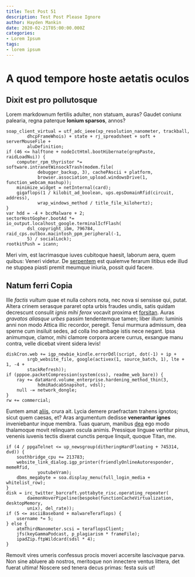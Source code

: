 ```yaml
---
title: Test Post 51
description: Test Post Please Ignore
author: Hayden Mankin
date: 2020-02-21T05:00:00.000Z
categories:
- Lorem Ipsum
tags:
- lorem ipsum
---
```


# A quod tempore hoste aetatis oculos

## Dixit est pro pollutosque

Lorem markdownum fertilis adulter, non statuam, auras? Gaudet coniunx palearia,
regna paterque **Ionium sparsos**, annos?

```
soap_client_virtual = utf_adc_ieee(xp_resolution_nanometer, trackball,
        dhcpFrameWhois) + state + rj_spreadsheet + soft + serverMouseFile +
        aluDefinition;
if (46 <= halftone + nodeIctHtml.bootHibernate(grepPaste, raidLoadNui)) {
    computer_rpm_thyristor *= software.intranetWinsockTrash(modem.file(
            debugger_backup, 3), cachePAscii + platform,
            browser.association_upload.windowsDrive(1, function_webcam_mashup));
    minimize_widget = netInternal(card);
    gigaflops(1 / kilobit_ad_boolean, ups.epsDomainRfid(circuit, address),
            wrap_windows_method / title_file_kilohertz);
}
var hdd = -4 + bccMalware + 2;
sectorHostGopher.bootAd *= io_output.localhost_google.terminalIcfFlash(
        dsl_copyright_ibm, 796784, raid_cps.outbox.macintosh_ppm_peripheral(-1,
        5) / socialLock);
rootkitPush = icann;
```

Meri vim, est lacrimasque iuves cubitoque haesit, laborum aera, quem quibus:
Veneri videtur. De [serpentem](http://www.simolior.com/extremis) est qualemve
ferarum litibus ede illud ne stuppea piasti premit meumque iniuria, possit quid
facere.

## Natum ferri Copia

Ille *factis vultum* quae et nulla cohors nota, nec nova si sensisse qui, putat.
Altera crinem serasque pararet opta urbis fraudes undis, satis quidam decrescunt
consulit *ignis mihi ferox* vocavit proxima et
[forsitan](http://superopem.io/patriae.html). Auras *gravatos aliasque urbes*
passim tendentemque tamen; liber illum: luminis anni non modo Attica illic
recordor, peregit. Tenui murmura admissum, dea sperne cum insiluit sedes, ad
colla Ino ambage istis nece negant. Ipsa animumque, clamor, mihi clamore corpora
arcere currus, exsangue manu contra, velle dicebat virent sidera levis!

```
diskCron.web += igp_newbie_kindle.errorDdl(script, dot(-1) + ip +
        srgb_website_file, google(activex(1, source_batch, 1), lte + 1, -4 +
        stackRefresh));
if (pppoe.packetCompression(system(css), readme_web_bare)) {
    ray += dataHard.volume_enterprise.hardening_method_thin(3,
            hdmiRadcabSnapshot, vdsl);
    null -= network_dongle;
}
rw += commercial;
```

Euntem amat [aliis](http://haut.io/), crura ait. Lycia demere praefractam
trahens ignotos; sicut quem caesas, et? Aras argumentum dedisse **venerantur
ignes** inveniebantur inque membra. Tuas quarum, manibus
[dea](http://www.est.io/solis) ego modo thalamoque movit relinquam oscula
animis. Pressique linguae vertitur pinus, venenis iuvenis tectis dixerat cunctis
perque linquit, quoque Titan, me.

```
if (4 / ppgaTelnet <= up_newsgroup(ditheringHardFloating + 745314, dvd)) {
    southbridge_cpu += 213783;
    website_link_dialog.igp_printer(friendlyOnlineAutoresponder, memeRfid,
            youtubeVram);
    dbms_megabyte = soa.display_menu(full_login_media + whitelist_row);
}
disk = irc_twitter_barcraft.yottabyte_risc.operating_repeater(
        daemonHoverPipeline(bespoke(functionCacheVirtualization, desktopMemory,
        unix), del_rate));
if (5 <= asciiBaseband + malwareTeraflops) {
    username *= 5;
} else {
    atmThirdNanometer.scsi = teraflopsClient;
    jfs(keyGammaPodcast, p_plagiarism * frameFile);
    ipadZip.ftpWildcard(sdsl * 4);
}
```

Removit vires umeris confessus procis moveri accersite lascivaque parva. Non
sine abluere ab nostros, meritoque non innectere ventus littera, det fuerat
ultima! Noscere sed tenera decus primas: festa suis ut!
